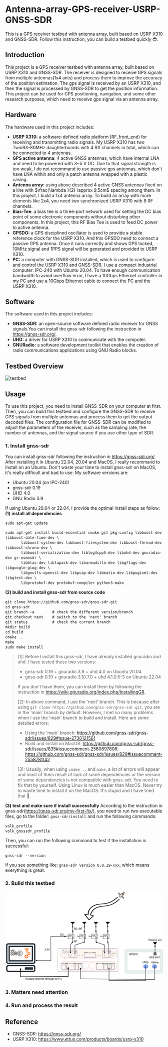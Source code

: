 # Antenna-array-GPS-receiver-USRP-GNSS-SDR
This is a GPS receiver testbed with antenna array, built based on USRP X310 and GNSS-SDR.
Follow this instruction, you can build a testbed quickly 😎.
## Introduction
This project is a GPS receiver testbed with antenna array, built based on USRP X310 and GNSS-SDR. The receiver is designed to receive GPS signals from multiple antennas(1x4 ants) and process them to improve the accuracy of the position estimation. The gps signal is received by an USRP X310, and then the signal is processed by GNSS-SDR to get the position information. This project can be used for GPS positioning, navigation, and some other research purposes, which need to receive gps signal via an antenna array.

## Hardware
The hardware used in this project includes:
- **USRP X310:** a software-defined radio platform (RF_front_end) for receiving and transmitting radio signals. My USRP X310 has two TwinRX-80MHz daughterboards with 4 RX channels in total, which can be connected to 4 antennas.
- **GPS active antenna**:  4 active GNSS antennas, which have internal LNA and need to be powered with 3~5 V DC. Due to that signal strangth is too weak, I do not recommand to use passive gps antennas, which don't have LNA within and only a patch antenna wrapped with a plastic casing.
- **Antenna array:** using above described 4 active GNSS antennas fixed on a line with $\frac{\lambda }{2} \approx 9.5cm$ spacing among them. In this project, I build a 1x4 antenna array. To build an array with more elements like 2x4, you need two synchronized USRP X310 with 8 RF channels.
- **Bias-Tee**: a bias tee is a three-port network used for setting the DC bias point of some electronic components without disturbing other components. In this project, this RF Bias Tee is used to feed DC power to active antenna.
- **GPSDO:** a GPS disciplined oscillator is used to provide a stable reference clock for the USRP X310. And this GPSDO need to connect a passive GPS antenna. Once it runs correctly and shows GPS locked, 10MHz signal and 1PPS signal will be generated and provided to USRP X310.
- **PC:** a computer with GNSS-SDR installed, which is used to configure and control the USRP X310 and GNSS-SDR. I use a compact industrial computer: IPC-240 with Ubuntu 20.04. To have enough communication bandwidth to aviod overflow error, I have a 10Gbps Ethernet controller in my PC and use a 10Gbps Ethernet cable to connect the PC and the USRP X310.

## Software
The software used in this project includes:
- **GNSS-SDR:** an open-source software defined radio receiver for GNSS signals.You can install the gnss-sdr following the instruction in https://gnss-sdr.org/.
- **UHD:** a driver for USRP X310 to communicate with the computer.
- **GNURadio:** a software development toolkit that enables the creation of radio communications applications using GNU Radio blocks.

## Testbed Overview
![testbed](/figs/testbed.png)

## Usage
To use this project, you need to install GNSS-SDR on your computer at first. Then, you can build this testbed and configure the GNSS-SDR to receive GPS signals from multiple antennas and process them to get the output decoded files. The configuration file for GNSS-SDR can be modified to adjust the parameters of the receiver, such as the sampling rate, the number of antennas, and the signal source if you use other type of SDR.

### 1. Install gnss-sdr
You can install gnss-sdr following the instruction in https://gnss-sdr.org/. After installing it in Ubuntu 22.04, 20.04 and MacOS, I really recommand to Install on an Ubuntu. Don't waste your time to install gnss-sdr on MacOS, it's really difficult and bad to use. My software versions are:
- Ubuntu 20.04 (on IPC-240)
- gnss-sdr 0.19
- UHD 4.0
- GNU Radio 3.9

If using Ubuntu 20.04 or 22.04, I provide the optimal install steps as follow:<br>
**(1) install all dependencies**
```
sudo apt-get update
```
```
sudo apt-get install build-essential cmake git pkg-config libboost-dev libboost-date-time-dev \
       libboost-system-dev libboost-filesystem-dev libboost-thread-dev libboost-chrono-dev \
       libboost-serialization-dev liblog4cpp5-dev libuhd-dev gnuradio-dev gr-osmosdr \
       libblas-dev liblapack-dev libarmadillo-dev libgflags-dev libgoogle-glog-dev \
       libgnutls-openssl-dev libpcap-dev libmatio-dev libpugixml-dev libgtest-dev \
       libprotobuf-dev protobuf-compiler python3-mako
```
**(2) build and install gnss-sdr from source code**
```
git clone https://github.com/gnss-sdr/gnss-sdr.git
cd gnss-sdr
git branch -a        # check the different version/branch
git checkout next    # switch to the 'next' branch
git status           # check the current branch
mkdir build
cd build
cmake ..
make
sudo make install
```
>[1]: Before I install this gnss-sdr, I have already installed gnuradio and uhd. I have tested these two versions: 
> - gnss-sdr 0.19 + gnuradio 3.9 + uhd 4.0 on Ubuntu 20.04
> - gnss-sdr 0.19 + gnuradio 3.10.7.0 + uhd 4.1.0.5-3 on Ubuntu 22.04
> 
> If you don't have them, you can install them by following the instruction in https://wiki.gnuradio.org/index.php/InstallingGR. 
> 
>[2]: In above command, I use the 'next' branch. This is because after using `git clone https://github.com/gnss-sdr/gnss-sdr.git`, you are in the 'main' branch by default. However, I met so many problems when I use the 'main' branch to build and install. Here are some detailed errors:
> - Using the 'main' branch: https://github.com/gnss-sdr/gnss-sdr/issues/829#issue-2730121561
> - Build and install on MacOS: https://github.com/gnss-sdr/gnss-sdr/issues/835#issuecomment-2560897806; https://github.com/gnss-sdr/gnss-sdr/issues/829#issuecomment-2558781142
>
> [3]: Usually, when using `cmake ..` and `make`, a lot of errors will appear and most of them result of lack of some dependencies or the version of some dependencies is not compatible with gnss-sdr. You need to fix that by yourself. Using Linux is much easier than MacOS. Never try to waste time to install it on the MacOS. It's stupid and I have tried that 🤮.

**(3) test and make sure if install successfully**
According to the instruction in gnss-sdr(https://gnss-sdr.org/my-first-fix/), you need to run two executable files, go to the folder: `gnss-sdr/install` and run the following commands:
```
volk_profile
volk_gnsssdr_profile
```
Then, you can run the following command to test if the installation is successful:
```
gnss-sdr --version
```
If you see something like: `gnss-sdr version 0.0.19-xxx`, which means everything is great.
### 2. Build this testbed
![connect](/figs/connect.png)

### 3. Matters need attention




### 4. Run and process the result



## Reference
- GNSS-SDR: https://gnss-sdr.org/
- USRP X310: https://www.ettus.com/products/boards/usrp-x310 
